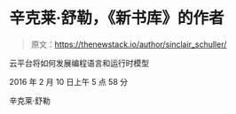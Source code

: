 # 辛克莱·舒勒，《新书库》的作者

> 原文：<https://thenewstack.io/author/sinclair_schuller/>

云平台将如何发展编程语言和运行时模型

2016 年 2 月 10 日上午 5 点 58 分

辛克莱·舒勒
